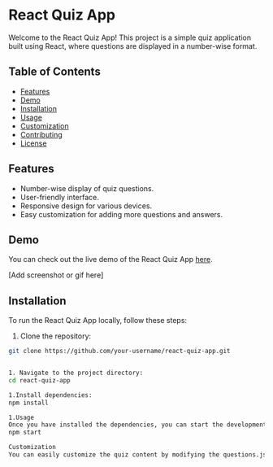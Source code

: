 # React Quiz App

Welcome to the React Quiz App! This project is a simple quiz application built using React, where questions are displayed in a number-wise format.

## Table of Contents

- [Features](#features)
- [Demo](#demo)
- [Installation](#installation)
- [Usage](#usage)
- [Customization](#customization)
- [Contributing](#contributing)
- [License](#license)

## Features

- Number-wise display of quiz questions.
- User-friendly interface.
- Responsive design for various devices.
- Easy customization for adding more questions and answers.

## Demo

You can check out the live demo of the React Quiz App [here](#).

[Add screenshot or gif here]

## Installation

To run the React Quiz App locally, follow these steps:

1. Clone the repository:

```bash
git clone https://github.com/your-username/react-quiz-app.git


1. Navigate to the project directory:
cd react-quiz-app

1.Install dependencies:
npm install

1.Usage
Once you have installed the dependencies, you can start the development server:
npm start

Customization
You can easily customize the quiz content by modifying the questions.js file in the src directory. This file contains an array of questions, each with its respective options and correct answer.
```
